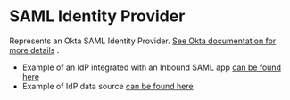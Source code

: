 # SAML Identity Provider

Represents an Okta SAML Identity
Provider. [See Okta documentation for more details](https://developer.okta.com/docs/api/resources/idps/#add-saml-2-0-identity-provider)
.

- Example of an IdP integrated with an Inbound SAML app [can be found here](./basic.tf)
- Example of IdP data source [can be found here](./datasource.tf)
